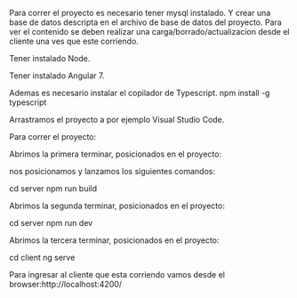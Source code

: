 Para correr el proyecto es necesario tener mysql instalado. Y crear una base de datos descripta en el archivo de base de datos del proyecto. Para ver el contenido se deben realizar una carga/borrado/actualizacion desde el cliente una ves que este corriendo.

Tener instalado Node.

Tener instalado Angular 7.

Ademas es necesario instalar el copilador de Typescript.
npm install -g typescript

Arrastramos el proyecto a por ejemplo Visual Studio Code.

Para correr el proyecto:

Abrimos la primera terminar, posicionados en el proyecto:

nos posicionamos y lanzamos los siguientes comandos:

cd server
npm run build

Abrimos la segunda terminar, posicionados en el proyecto:

cd server
npm run dev

Abrimos la tercera terminar, posicionados en el proyecto:

cd client
ng serve

Para ingresar al cliente que esta corriendo vamos desde el browser:http://localhost:4200/

